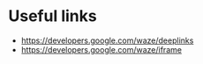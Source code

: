 # Useful links

* https://developers.google.com/waze/deeplinks
* https://developers.google.com/waze/iframe